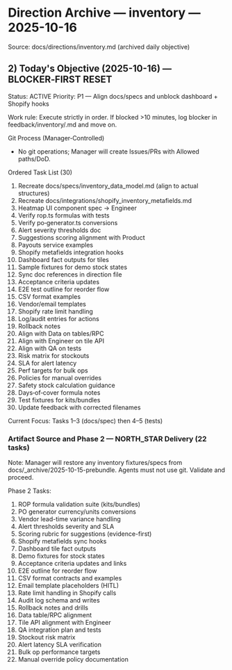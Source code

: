 # Direction Archive — inventory — 2025-10-16

Source: docs/directions/inventory.md (archived daily objective)

## 2) Today's Objective (2025-10-16) — BLOCKER‑FIRST RESET

Status: ACTIVE
Priority: P1 — Align docs/specs and unblock dashboard + Shopify hooks

Work rule: Execute strictly in order. If blocked >10 minutes, log blocker in feedback/inventory/<today>.md and move on.

Git Process (Manager‑Controlled)
- No git operations; Manager will create Issues/PRs with Allowed paths/DoD.

Ordered Task List (30)
1) Recreate docs/specs/inventory_data_model.md (align to actual structures)
2) Recreate docs/integrations/shopify_inventory_metafields.md
3) Heatmap UI component spec → Engineer
4) Verify rop.ts formulas with tests
5) Verify po‑generator.ts conversions
6) Alert severity thresholds doc
7) Suggestions scoring alignment with Product
8) Payouts service examples
9) Shopify metafields integration hooks
10) Dashboard fact outputs for tiles
11) Sample fixtures for demo stock states
12) Sync doc references in direction file
13) Acceptance criteria updates
14) E2E test outline for reorder flow
15) CSV format examples
16) Vendor/email templates
17) Shopify rate limit handling
18) Log/audit entries for actions
19) Rollback notes
20) Align with Data on tables/RPC
21) Align with Engineer on tile API
22) Align with QA on tests
23) Risk matrix for stockouts
24) SLA for alert latency
25) Perf targets for bulk ops
26) Policies for manual overrides
27) Safety stock calculation guidance
28) Days‑of‑cover formula notes
29) Test fixtures for kits/bundles
30) Update feedback with corrected filenames

Current Focus: Tasks 1–3 (docs/spec) then 4–5 (tests)

### Artifact Source and Phase 2 — NORTH_STAR Delivery (22 tasks)
Note: Manager will restore any inventory fixtures/specs from docs/_archive/2025-10-15-prebundle. Agents must not use git. Validate and proceed.

Phase 2 Tasks:
1) ROP formula validation suite (kits/bundles)
2) PO generator currency/units conversions
3) Vendor lead-time variance handling
4) Alert thresholds severity and SLA
5) Scoring rubric for suggestions (evidence-first)
6) Shopify metafields sync hooks
7) Dashboard tile fact outputs
8) Demo fixtures for stock states
9) Acceptance criteria updates and links
10) E2E outline for reorder flow
11) CSV format contracts and examples
12) Email template placeholders (HITL)
13) Rate limit handling in Shopify calls
14) Audit log schema and writes
15) Rollback notes and drills
16) Data table/RPC alignment
17) Tile API alignment with Engineer
18) QA integration plan and tests
19) Stockout risk matrix
20) Alert latency SLA verification
21) Bulk op performance targets
22) Manual override policy documentation

